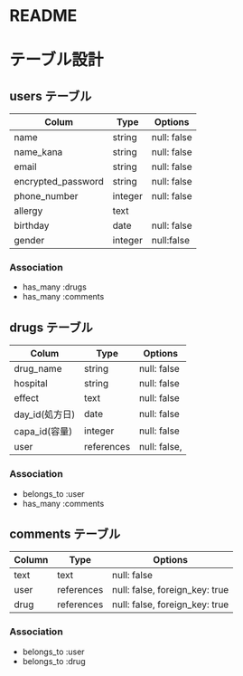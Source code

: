 # README
# テーブル設計

## users テーブル

| Colum            | Type    | Options      |
| ---------------- | ------  | -----------  |
| name             | string  | null: false  |
| name_kana        | string  | null: false  |
| email            | string  | null: false  |
| encrypted_password | string  | null: false  |
| phone_number     | integer | null: false  |
| allergy          | text    |
| birthday         |  date   | null: false|
| gender           | integer | null:false |
### Association

- has_many :drugs
- has_many :comments

## drugs テーブル

| Colum            | Type       | Options      |
| ---------------- | ---------- | -----------  |
| drug_name        | string     | null: false  |
| hospital         | string     | null: false  |
| effect           | text       | null: false  |
| day_id(処方日)    | date       | null: false  |
| capa_id(容量)     | integer    | null: false  |
| user             | references | null: false, |foreign_key: true |

### Association

- belongs_to :user
- has_many :comments
##  comments テーブル

| Column      | Type        | Options                        |
| ----------  | ----------  | ------------------------------ |
| text        | text        | null: false                    |
| user        | references  | null: false, foreign_key: true |
| drug        | references  | null: false, foreign_key: true |

### Association

- belongs_to :user
- belongs_to :drug
